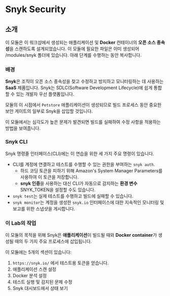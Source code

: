 # Snyk Security

## 소개

이 모듈은 이 워크샵에서 생성되는 애플리케이션 및 **Docker** 컨테이너의 **오픈 소스 종속성**을 스캔하도록 설계되었습니다. 이 모듈에 필요한 파일은 이미 생성되어 /modules/snyk 폴더에 있습니다. 아래 단계를 수행하는 동안 복사합니다.

### 배경

**Snyk**은 조직이 오픈 소스 종속성을 찾고 수정하고 방지하고 모니터링하는 데 사용하는 **SaaS** 제품입니다. Snyk는 SDLC(Software Development Lifecycle)에 쉽게 통합할 수 있는 개발자 우선 플랫폼입니다.

모듈의 이 시점에서 `Petstore` 애플리케이션이 생성되므로 빌드 프로세스 동안 중요한 보안 게이트의 일부로 Snyk을 삽입할 것입니다.

이 모듈에서는 심각도가 높은 문제가 발견되면 빌드를 실패하여 수정 사항을 적용하는 방법을 보여줍니다.

### Snyk CLI

Snyk 명령줄 인터페이스(CLI)에는 이 연습을 위한 세 가지 주요 명령이 있습니다.

* CLI를 계정에 연결하고 테스트를 수행할 수 있는 권한을 부여하는 `snyk auth`.
  * 하드 코딩 토큰을 피하기 위해 Amazon's System Manager Parameters를 사용하여 이 토큰을 저장합니다.
  * **snyk 인증**을 사용하는 대신 CLI가 자동으로 감지하는 **환경 변수** SNYK\_TOKEN을 설정할 수도 있습니다.
* `snyk test`는 실제 테스트를 수행하고 빌드에 실패할 수 있습니다.
* `snyk monitor`는 계정을 생성한 `snyk.io` 인터페이스에 대한 지속적인 모니터링 및 보고를 위한 스냅샷을 게시합니다.

### 이 Lab의 작업

이 모듈의 목적을 위해 Snyk은 **애플리케이션**이 빌드될 때와 **Docker container**가 생성될 때의 두 가지 주요 프로세스에 삽입됩니다.

이 모듈에는 5개의 섹션이 있습니다:

1. `https://snyk.io/` 에서 테스트용 토큰을 얻습니다.
2. 애플리케이션 스캔 설정
3. Docker 분석 설정
4. 테스트 실행 및 감지된 문제 수정
5. Snyk 대시보드에서 상태 보기
